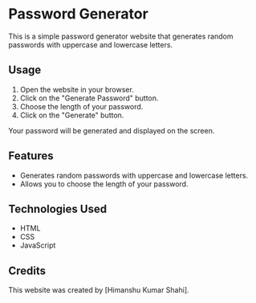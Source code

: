 # Password Generator

This is a simple password generator website that generates random passwords with uppercase and lowercase letters.

## Usage

1. Open the website in your browser.
2. Click on the "Generate Password" button.
3. Choose the length of your password.
4. Click on the "Generate" button.

Your password will be generated and displayed on the screen.

## Features

- Generates random passwords with uppercase and lowercase letters.
- Allows you to choose the length of your password.

## Technologies Used

- HTML
- CSS
- JavaScript

## Credits

This website was created by [Himanshu Kumar Shahi].
